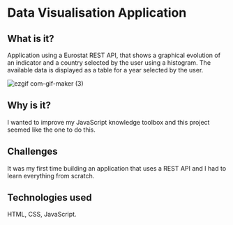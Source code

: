 # Data Visualisation Application

## What is it?

Application using a Eurostat REST API, that shows a graphical evolution of an indicator and a country selected by the user using a histogram. The available data is displayed as a table for a year selected by the user.

![ezgif com-gif-maker (3)](https://user-images.githubusercontent.com/72099239/186984681-b1e8a413-5260-4ef9-b501-6fd757468827.gif)

## Why is it?

I wanted to improve my JavaScript knowledge toolbox and this project seemed like the one to do this.

## Challenges

It was my first time building an application that uses a REST API and I had to learn everything from scratch.

## Technologies used

HTML, CSS, JavaScript.


